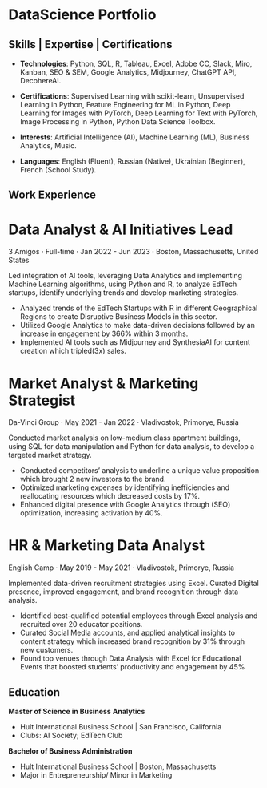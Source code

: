 # DataScience Portfolio

## Skills | Expertise | Certifications

- **Technologies**: Python, SQL, R, Tableau, Excel, Adobe CC, Slack, Miro, Kanban, SEO & SEM, Google Analytics, Midjourney, ChatGPT API, DecohereAI.

- **Certifications**: Supervised Learning with scikit-learn, Unsupervised Learning in Python, Feature Engineering for ML in Python, Deep Learning for Images with PyTorch, Deep Learning for Text with PyTorch, Image Processing in Python, Python Data Science Toolbox.

- **Interests**: Artificial Intelligence (AI), Machine Learning (ML), Business Analytics, Music.

- **Languages**: English (Fluent), Russian (Native), Ukrainian (Beginner), French (School Study).

## Work Experience

# Data Analyst & AI Initiatives Lead
3 Amigos · Full-time · 
Jan 2022 - Jun 2023 · 
Boston, Massachusetts, United States

Led integration of AI tools, leveraging Data Analytics and implementing Machine Learning algorithms, using Python and R, to analyze EdTech startups, identify underlying trends and develop marketing strategies.
- Analyzed trends of the EdTech Startups with R in different Geographical Regions to create Disruptive Business Models in this sector.
- Utilized Google Analytics to make data-driven decisions followed by an increase in engagement by 366% within 3 months.
- Implemented AI tools such as Midjourney and SynthesiaAI for content creation which tripled(3x) sales.


# Market Analyst & Marketing Strategist
Da-Vinci Group · 
May 2021 - Jan 2022 · 
Vladivostok, Primorye, Russia

Conducted market analysis on low-medium class apartment buildings, using SQL for data manipulation and Python for data analysis, to develop a targeted market strategy.
- Conducted competitors’ analysis to underline a unique value proposition which brought 2 new investors to the brand.
- Optimized marketing expenses by identifying inefficiencies and reallocating resources which decreased costs by 17%.
- Enhanced digital presence with Google Analytics through (SEO) optimization, increasing activation by 40%.


# HR & Marketing Data Analyst
English Camp · 
May 2019 - May 2021 · 
Vladivostok, Primorye, Russia

Implemented data-driven recruitment strategies using Excel. Curated Digital presence, improved engagement, and brand recognition through data analysis.
- Identified best-qualified potential employees through Excel analysis and recruited over 20 educator positions.
- Curated Social Media accounts, and applied analytical insights to content strategy which increased brand recognition by 31% through new customers.
- Found top venues through Data Analysis with Excel for Educational Events that boosted students’ productivity and engagement by 45%

## Education

**Master of Science in Business Analytics**
- Hult International Business School | San Francisco, California
- Clubs: AI Society; EdTech Club

**Bachelor of Business Administration**
- Hult International Business School | Boston, Massachusetts
- Major in Entrepreneurship/ Minor in Marketing
